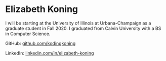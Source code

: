 # Elizabeth Koning

I will be starting at the University of Illinois at Urbana-Champaign as a graduate student in Fall 2020. I graduated from Calvin University with a BS in Computer Science.

GitHub: [github.com/kodingkoning](https://github.com/kodingkoning)

LinkedIn: [linkedin.com/in/elizabeth-koning](https://www.linkedin.com/in/elizabeth-koning/)
